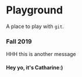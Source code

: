 # Playground

A place to play with `git`.

### Fall 2019

HHH this is another message

#### Hey yo, it's Catharine:)
